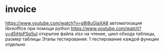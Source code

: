 # invoice
https://www.youtube.com/watch?v=g8I8uGjaXA8 автоматизация libreoffice при помощи python
https://www.youtube.com/watch?v=d5jHpPSp5uI открытие файла xlsx на чтение, цикл обхода таблицы, размер таблицы
Этапы тестирования:
1 тестирование каждой функции отдельно 

